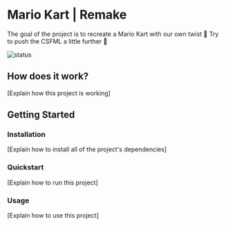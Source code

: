 # Mario Kart | Remake

The goal of the project is to recreate a Mario Kart with our own twist 🛵 Try to push the CSFML a little further 🚀

![status](https://github.com/baragouin/Mario-Kart/actions/workflows/actions.yml/badge.svg?branch=main)

## How does it work?

[Explain how this project is working]

## Getting Started

### Installation

[Explain how to install all of the project's dependencies]

### Quickstart

[Explain how to run this project]

### Usage

[Explain how to use this project]
